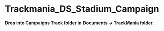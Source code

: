 # Trackmania_DS_Stadium_Campaign

<b>
  <p> Drop into Campaigns Track folder in Documents -> TrackMania folder.</p>
</b>
